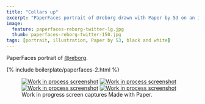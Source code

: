 ```yaml
---
title: "Collars up"
excerpt: "PaperFaces portrait of @reborg drawn with Paper by 53 on an iPad."
image: 
  feature: paperfaces-reborg-twitter-lg.jpg
  thumb: paperfaces-reborg-twitter-150.jpg
tags: [portrait, illustration, Paper by 53, black and white]
---
```


PaperFaces portrait of [@reborg](http://twitter.com/reborg).

{% include boilerplate/paperfaces-2.html %}

<figure class="third">
	<a href="{{ site.url }}/images/paperfaces-reborg-process-1-lg.jpg"><img src="{{ site.url }}/images/paperfaces-reborg-process-1-600.jpg" alt="Work in process screenshot"></a>
	<a href="{{ site.url }}/images/paperfaces-reborg-process-2-lg.jpg"><img src="{{ site.url }}/images/paperfaces-reborg-process-2-600.jpg" alt="Work in process screenshot"></a>
	<a href="{{ site.url }}/images/paperfaces-reborg-process-3-lg.jpg"><img src="{{ site.url }}/images/paperfaces-reborg-process-3-600.jpg" alt="Work in process screenshot"></a>
	<a href="{{ site.url }}/images/paperfaces-reborg-process-4-lg.jpg"><img src="{{ site.url }}/images/paperfaces-reborg-process-4-600.jpg" alt="Work in process screenshot"></a>
	<figcaption>Work in progress screen captures Made with Paper.</figcaption>
</figure>